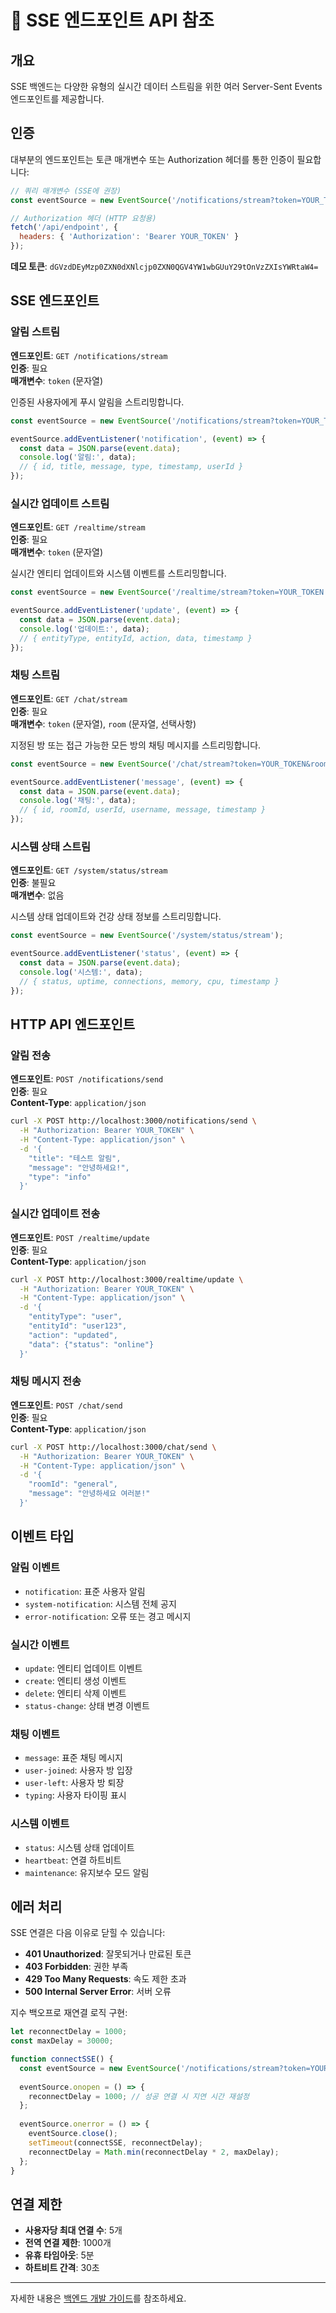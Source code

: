 # 🔌 SSE 엔드포인트 API 참조

## 개요

SSE 백엔드는 다양한 유형의 실시간 데이터 스트림을 위한 여러 Server-Sent Events 엔드포인트를 제공합니다.

## 인증

대부분의 엔드포인트는 토큰 매개변수 또는 Authorization 헤더를 통한 인증이 필요합니다:

```javascript
// 쿼리 매개변수 (SSE에 권장)
const eventSource = new EventSource('/notifications/stream?token=YOUR_TOKEN');

// Authorization 헤더 (HTTP 요청용)
fetch('/api/endpoint', {
  headers: { 'Authorization': 'Bearer YOUR_TOKEN' }
});
```

**데모 토큰**: `dGVzdDEyMzp0ZXN0dXNlcjp0ZXN0QGV4YW1wbGUuY29tOnVzZXIsYWRtaW4=`

## SSE 엔드포인트

### 알림 스트림
**엔드포인트**: `GET /notifications/stream`  
**인증**: 필요  
**매개변수**: `token` (문자열)

인증된 사용자에게 푸시 알림을 스트리밍합니다.

```javascript
const eventSource = new EventSource('/notifications/stream?token=YOUR_TOKEN');

eventSource.addEventListener('notification', (event) => {
  const data = JSON.parse(event.data);
  console.log('알림:', data);
  // { id, title, message, type, timestamp, userId }
});
```

### 실시간 업데이트 스트림
**엔드포인트**: `GET /realtime/stream`  
**인증**: 필요  
**매개변수**: `token` (문자열)

실시간 엔티티 업데이트와 시스템 이벤트를 스트리밍합니다.

```javascript
const eventSource = new EventSource('/realtime/stream?token=YOUR_TOKEN');

eventSource.addEventListener('update', (event) => {
  const data = JSON.parse(event.data);
  console.log('업데이트:', data);
  // { entityType, entityId, action, data, timestamp }
});
```

### 채팅 스트림
**엔드포인트**: `GET /chat/stream`  
**인증**: 필요  
**매개변수**: `token` (문자열), `room` (문자열, 선택사항)

지정된 방 또는 접근 가능한 모든 방의 채팅 메시지를 스트리밍합니다.

```javascript
const eventSource = new EventSource('/chat/stream?token=YOUR_TOKEN&room=general');

eventSource.addEventListener('message', (event) => {
  const data = JSON.parse(event.data);
  console.log('채팅:', data);
  // { id, roomId, userId, username, message, timestamp }
});
```

### 시스템 상태 스트림
**엔드포인트**: `GET /system/status/stream`  
**인증**: 불필요  
**매개변수**: 없음

시스템 상태 업데이트와 건강 상태 정보를 스트리밍합니다.

```javascript
const eventSource = new EventSource('/system/status/stream');

eventSource.addEventListener('status', (event) => {
  const data = JSON.parse(event.data);
  console.log('시스템:', data);
  // { status, uptime, connections, memory, cpu, timestamp }
});
```

## HTTP API 엔드포인트

### 알림 전송
**엔드포인트**: `POST /notifications/send`  
**인증**: 필요  
**Content-Type**: `application/json`

```bash
curl -X POST http://localhost:3000/notifications/send \
  -H "Authorization: Bearer YOUR_TOKEN" \
  -H "Content-Type: application/json" \
  -d '{
    "title": "테스트 알림",
    "message": "안녕하세요!",
    "type": "info"
  }'
```

### 실시간 업데이트 전송
**엔드포인트**: `POST /realtime/update`  
**인증**: 필요  
**Content-Type**: `application/json`

```bash
curl -X POST http://localhost:3000/realtime/update \
  -H "Authorization: Bearer YOUR_TOKEN" \
  -H "Content-Type: application/json" \
  -d '{
    "entityType": "user",
    "entityId": "user123",
    "action": "updated",
    "data": {"status": "online"}
  }'
```

### 채팅 메시지 전송
**엔드포인트**: `POST /chat/send`  
**인증**: 필요  
**Content-Type**: `application/json`

```bash
curl -X POST http://localhost:3000/chat/send \
  -H "Authorization: Bearer YOUR_TOKEN" \
  -H "Content-Type: application/json" \
  -d '{
    "roomId": "general",
    "message": "안녕하세요 여러분!"
  }'
```

## 이벤트 타입

### 알림 이벤트
- `notification`: 표준 사용자 알림
- `system-notification`: 시스템 전체 공지
- `error-notification`: 오류 또는 경고 메시지

### 실시간 이벤트
- `update`: 엔티티 업데이트 이벤트
- `create`: 엔티티 생성 이벤트
- `delete`: 엔티티 삭제 이벤트
- `status-change`: 상태 변경 이벤트

### 채팅 이벤트
- `message`: 표준 채팅 메시지
- `user-joined`: 사용자 방 입장
- `user-left`: 사용자 방 퇴장
- `typing`: 사용자 타이핑 표시

### 시스템 이벤트
- `status`: 시스템 상태 업데이트
- `heartbeat`: 연결 하트비트
- `maintenance`: 유지보수 모드 알림

## 에러 처리

SSE 연결은 다음 이유로 닫힐 수 있습니다:
- **401 Unauthorized**: 잘못되거나 만료된 토큰
- **403 Forbidden**: 권한 부족
- **429 Too Many Requests**: 속도 제한 초과
- **500 Internal Server Error**: 서버 오류

지수 백오프로 재연결 로직 구현:

```javascript
let reconnectDelay = 1000;
const maxDelay = 30000;

function connectSSE() {
  const eventSource = new EventSource('/notifications/stream?token=YOUR_TOKEN');
  
  eventSource.onopen = () => {
    reconnectDelay = 1000; // 성공 연결 시 지연 시간 재설정
  };
  
  eventSource.onerror = () => {
    eventSource.close();
    setTimeout(connectSSE, reconnectDelay);
    reconnectDelay = Math.min(reconnectDelay * 2, maxDelay);
  };
}
```

## 연결 제한

- **사용자당 최대 연결 수**: 5개
- **전역 연결 제한**: 1000개
- **유휴 타임아웃**: 5분
- **하트비트 간격**: 30초

---

자세한 내용은 [백엔드 개발 가이드](../guides/development.md)를 참조하세요.